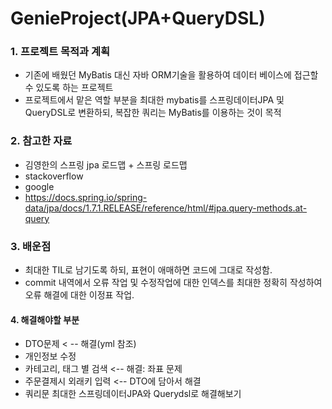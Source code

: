 # GenieProject(JPA+QueryDSL)



### 1. 프로젝트 목적과 계획

-  기존에 배웠던 MyBatis 대신 자바 ORM기술을 활용하여 데이터 베이스에 접근할 수 있도록 하는 프로젝트
-   프로젝트에서 맡은 역할 부분을 최대한 mybatis를 스프링데이터JPA 및 QueryDSL로 변환하되, 복잡한 쿼리는 MyBatis를 이용하는 것이 목적

### 2.  참고한 자료

 - 김영한의 스프링 jpa 로드맵 + 스프링 로드맵
 - stackoverflow
 - google
 - https://docs.spring.io/spring-data/jpa/docs/1.7.1.RELEASE/reference/html/#jpa.query-methods.at-query

### 3. 배운점

 - 최대한 TIL로 남기도록 하되, 표현이 애매하면 코드에 그대로 작성함.
 - commit 내역에서 오류 작업 및 수정작업에 대한 인덱스를 최대한 정확히 작성하여
   오류 해결에 대한 이정표 작업. 

#### 4. 해결해야할 부분
 - DTO문제 < -- 해결(yml 참조)
 - 개인정보 수정 
 - 카테고리, 태그 별 검색 <-- 해결: 좌표 문제
 - 주문결제시 외래키 입력 <-- DTO에 담아서 해결
 - 쿼리문 최대한 스프링데이터JPA와 Querydsl로 해결해보기